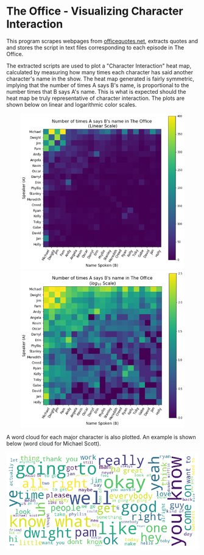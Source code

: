 # The Office - Visualizing Character Interaction

This program scrapes webpages from [officequotes.net](https://officequotes.net), extracts quotes and and stores the script in text files corresponding to each episode in The Office.

The extracted scripts are used to plot a "Character Interaction" heat map, calculated by measuring how many times each character has said another character's name in the show. The heat map generated is fairly symmetric, implying that the number of times A says B's name, is proportional to the number times that B says A's name. This is what is expected should the heat map be truly representative of character interaction.
The plots are shown below on linear and logarithmic color scales.
<p align="CENTER">
  <img src="/plots/linearScale.png" width=430>
  <img src="/plots/logScale.png" width=430>
</p>

A word cloud for each major character is also plotted. An example is shown below (word cloud for Michael Scott).
<p align="CENTER">
  <img src="/plots/word_clouds/wordcloud_michael.png" width=700>
</p>
